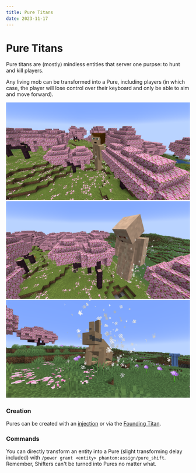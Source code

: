 ```yaml
---
title: Pure Titans
date: 2023-11-17
---
```


# Pure Titans
Pure titans are (mostly) mindless entities that server one purpse: to hunt and kill players.

Any living mob can be transformed into a Pure, including players (in which case, the player will lose control over their keyboard and only be able to aim and move forward).

![A Pure Titan terrorizing a Cherry Blossom biome](../images/pure_titan_0_full.png)
![Another Pure Titan terrorizing the same Cherry Blossom biome](../images/pure_titan_1_full.png)
![A Rabbit Pure Titan frolicking in the same Cherry Blossom biome](../images/pure_titan_rabbit_full.png)

### Creation
Pures can be created with an [injection](./injections.md) or via the [Founding Titan](../titans/founding.md).

### Commands
You can directly transform an entity into a Pure (slight transforming delay included) with `/power grant <entity> phantom:assign/pure_shift`. Remember, Shifters can't be turned into Pures no matter what.
